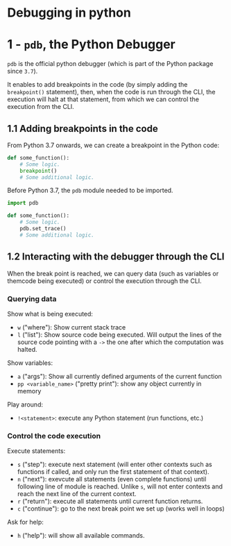 # Debugging in python

# 1 - `pdb`, the Python Debugger

`pdb` is the official python debugger (which is part of the Python package since `3.7`).

It enables to add breakpoints in the code (by simply adding the `breakpoint()`
statement), then, when the code is run through the CLI, the execution will halt at
that statement, from which we can control the execution from the CLI.

## 1.1 Adding breakpoints in the code

From Python 3.7 onwards, we can create a breakpoint in the Python code:

```py
def some_function():
    # Some logic.
    breakpoint()
    # Some additional logic.
```

Before Python 3.7, the `pdb` module needed to be imported.

```py
import pdb

def some_function():
    # Some logic.
    pdb.set_trace()
    # Some additional logic.
```

## 1.2 Interacting with the debugger through the CLI

When the break point is reached, we can query data (such as variables or themcode being
executed) or control the execution through the CLI.

### Querying data

Show what is being executed:

- `w` ("where"): Show current stack trace
- `l` ("list"): Show source code being executed. Will output the lines of the source
  code pointing with a `->` the one after which the computation was halted.

Show variables:

- `a` ("args"): Show all currently defined arguments of the current function
- `pp <variable_name>` ("pretty print"): show any object currently in memory

Play around:

- `!<statement>`: execute any Python statement (run functions, etc.)

### Control the code execution

Execute statements:

- `s` ("step"): execute next statement (will enter other contexts such as functions if
  called, and only run the first statement of that context).
- `n` ("next"): exevcute all statements (even complete functions) until following line
  of module is reached. Unlike `s`, will not enter contexts and reach the next line of
  the current context.
- `r` ("return"): execute all statements until current function returns.
- `c` ("continue"): go to the next break point we set up (works well in loops)

Ask for help:

- `h` ("help"): will show all available commands.
